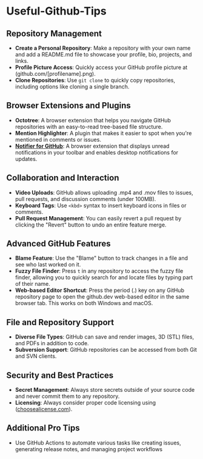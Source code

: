 # Useful-Github-Tips

## Repository Management
- **Create a Personal Repository**: Make a repository with your own name and add a README.md file to showcase your profile, bio, projects, and links.
- **Profile Picture Access**: Quickly access your GitHub profile picture at (github.com/[profilename].png).
- **Clone Repositories**: Use `git clone` to quickly copy repositories, including options like cloning a single branch.

## Browser Extensions and Plugins
- **Octotree**: A browser extension that helps you navigate GitHub repositories with an easy-to-read tree-based file structure.
- **Mention Highlighter**: A plugin that makes it easier to spot when you're mentioned in comments or issues.
- **[Notifier for GitHub](https://git.io/notifier-for-github)**: A browser extension that displays unread notifications in your toolbar and enables desktop notifications for updates.

## Collaboration and Interaction
- **Video Uploads**: GitHub allows uploading .mp4 and .mov files to issues, pull requests, and discussion comments (under 100MB).
- **Keyboard Tags**: Use `<kbd>` syntax to insert keyboard icons in files or comments.
- **Pull Request Management**: You can easily revert a pull request by clicking the "Revert" button to undo an entire feature merge.

## Advanced GitHub Features
- **Blame Feature**: Use the "Blame" button to track changes in a file and see who last worked on it.
- **Fuzzy File Finder**: Press `t` in any repository to access the fuzzy file finder, allowing you to quickly search for and locate files by typing part of their name.
- **Web-based Editor Shortcut**: Press the period (.) key on any GitHub repository page to open the github.dev web-based editor in the same browser tab. This works on both Windows and macOS.

## File and Repository Support
- **Diverse File Types**: GitHub can save and render images, 3D (STL) files, and PDFs in addition to code.
- **Subversion Support**: GitHub repositories can be accessed from both Git and SVN clients.

## Security and Best Practices
- **Secret Management**: Always store secrets outside of your source code and never commit them to any repository.
- **Licensing**: Always consider proper code licensing using ([choosealicense.com](https://choosealicense.com/)).

## Additional Pro Tips
- Use GitHub Actions to automate various tasks like creating issues, generating release notes, and managing project workflows
